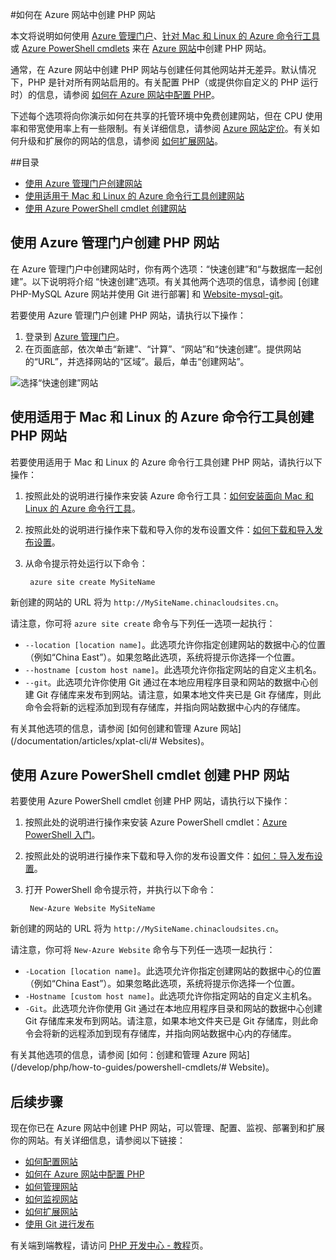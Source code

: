<properties title="How to create a PHP web site in Azure Web Sites" pageTitle="How to create a PHP web site in Azure Web Sites" metaKeywords="PHP Azure Web Sites" description="Learn how to create a PHP web site in Azure Web Sites" documentationCenter="PHP" services="Web Sites" editor="mollybos" manager="bjsmith" authors="" />
<tags ms.service="Web Sites"
    ms.date="02/05/2015"
    wacn.date="11/02/2015"
    />

#如何在 Azure 网站中创建 PHP 网站

本文将说明如何使用 [Azure 管理门户]、[针对 Mac 和 Linux 的 Azure 命令行工具][xplat-tools]或 [Azure PowerShell cmdlets][powershell-cmdlets] 来在 [Azure 网站][waws]中创建 PHP 网站。

通常，在 Azure 网站中创建 PHP 网站与创建任何其他网站并无差异。默认情况下，PHP 是针对所有网站启用的。有关配置 PHP（或提供你自定义的 PHP 运行时）的信息，请参阅 [如何在 Azure 网站中配置 PHP][configure-php]。

下述每个选项将向你演示如何在共享的托管环境中免费创建网站，但在 CPU 使用率和带宽使用率上有一些限制。有关详细信息，请参阅 [Azure 网站定价][websites-pricing]。有关如何升级和扩展你的网站的信息，请参阅 [如何扩展网站][scale-websites]。


##目录
* [使用 Azure 管理门户创建网站](#portal)
* [使用适用于 Mac 和 Linux 的 Azure 命令行工具创建网站](#XplatTools)
* [使用 Azure PowerShell cmdlet 创建网站](#PowerShell)

<h2>使用 Azure 管理门户创建 PHP 网站</h2>

在 Azure 管理门户中创建网站时，你有两个选项：“快速创建”和“与数据库一起创建”。以下说明将介绍 “快速创建”选项。有关其他两个选项的信息，请参阅 [创建 PHP-MySQL Azure 网站并使用 Git 进行部署] 和 [ Website-mysql-git]。

若要使用 Azure 管理门户创建 PHP 网站，请执行以下操作：

1. 登录到 [Azure 管理门户]。
1. 在页面底部，依次单击“新建”、“计算”、“网站”和“快速创建”。提供网站的“URL”，并选择网站的“区域”。最后，单击“创建网站”。

![选择“快速创建”网站](./media/web-sites-php-create-web-sites/select-quickcreate-Website.png)

<h2>使用适用于 Mac 和 Linux 的 Azure 命令行工具创建 PHP 网站</h2>

若要使用适用于 Mac 和 Linux 的 Azure 命令行工具创建 PHP 网站，请执行以下操作：

1. 按照此处的说明进行操作来安装 Azure 命令行工具：[如何安装面向 Mac 和 Linux 的 Azure 命令行工具](/documentation/articles/xplat-cli/#Download)。

1. 按照此处的说明进行操作来下载和导入你的发布设置文件：[如何下载和导入发布设置](/documentation/articles/xplat-cli/#Account)。

1. 从命令提示符处运行以下命令：

		azure site create MySiteName

新创建的网站的 URL 将为 `http://MySiteName.chinacloudsites.cn`。
 
请注意，你可将 `azure site create` 命令与下列任一选项一起执行：

* `--location [location name]`。此选项允许你指定创建网站的数据中心的位置（例如“China East”）。如果忽略此选项，系统将提示你选择一个位置。
* `--hostname [custom host name]`。此选项允许你指定网站的自定义主机名。
* `--git`。此选项允许你使用 Git 通过在本地应用程序目录和网站的数据中心创建 Git 存储库来发布到网站。请注意，如果本地文件夹已是 Git 存储库，则此命令会将新的远程添加到现有存储库，并指向网站数据中心内的存储库。

有关其他选项的信息，请参阅 [如何创建和管理 Azure 网站](/documentation/articles/xplat-cli/# Websites)。

<h2>使用 Azure PowerShell cmdlet 创建 PHP 网站</h2>

若要使用 Azure PowerShell cmdlet 创建 PHP 网站，请执行以下操作：

1. 按照此处的说明进行操作来安装 Azure PowerShell cmdlet：[Azure PowerShell 入门](/documentation/articles/install-configure-powershell/#GetStarted)。

1. 按照此处的说明进行操作来下载和导入你的发布设置文件：[如何：导入发布设置](/documentation/articles/install-configure-powershell/#ImportPubSettings)。

1. 打开 PowerShell 命令提示符，并执行以下命令：

		New-Azure Website MySiteName

新创建的网站的 URL 将为 `http://MySiteName.chinacloudsites.cn`。
 
请注意，你可将 `New-Azure Website` 命令与下列任一选项一起执行：

* `-Location [location name]`。此选项允许你指定创建网站的数据中心的位置（例如“China East”）。如果忽略此选项，系统将提示你选择一个位置。
* `-Hostname [custom host name]`。此选项允许你指定网站的自定义主机名。
* `-Git`。此选项允许你使用 Git 通过在本地应用程序目录和网站的数据中心创建 Git 存储库来发布到网站。请注意，如果本地文件夹已是 Git 存储库，则此命令会将新的远程添加到现有存储库，并指向网站数据中心内的存储库。

有关其他选项的信息，请参阅 [如何：创建和管理 Azure 网站](/develop/php/how-to-guides/powershell-cmdlets/# Website)。

<h2><a name="NextSteps"></a>后续步骤</h2>

现在你已在 Azure 网站中创建 PHP 网站，可以管理、配置、监视、部署到和扩展你的网站。有关详细信息，请参阅以下链接：

* [如何配置网站](/documentation/articles/web-sites-configure//)
* [如何在 Azure 网站中配置 PHP][configure-php]
* [如何管理网站](/documentation/articles/web-sites-manage/)
* [如何监视网站](/documentation/articles/web-sites-monitor/)
* [如何扩展网站](/documentation/articles/web-sites-scale/)
* [使用 Git 进行发布](/documentation/articles/web-sites-publish-source-control//)

有关端到端教程，请访问 [PHP 开发中心 - 教程](/develop/php//)页。

[waws]: /zh-cn/documentation/services/web-sites
[Azure 管理门户]: http://manage.windowsazure.cn/
[xplat-tools]: /documentation/articles/xplat-cli/
[powershell-cmdlets]: /documentation/articles/install-configure-powershell/
[configure-php]: /documentation/articles/web-sites-php-configure/
[Website-mysql-git]: /documentation/articles/web-sites-php-mysql-deploy-use-git/
[Websites-pricing]: /zh-cn/pricing/overview/
[scale-Websites]: /documentation/articles/web-sites-scale

<!---HONumber=76-->